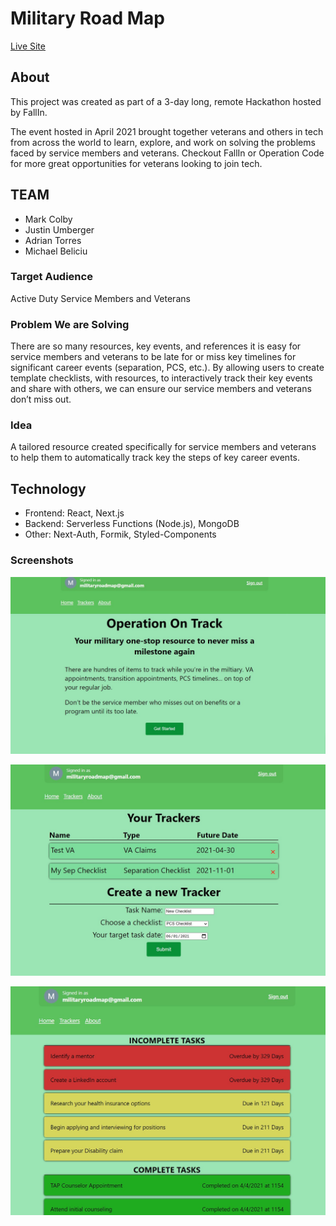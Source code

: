 # Military Road Map

[Live Site](https://military-road-map.vercel.app/)

## About

This project was created as part of a 3-day long, remote Hackathon hosted by FallIn.

The event hosted in April 2021 brought together veterans and others in tech from across the world to learn, explore, and work on solving the problems faced by service members and veterans. Checkout FallIn or Operation Code for more great opportunities for veterans looking to join tech.

## TEAM

- Mark Colby
- Justin Umberger
- Adrian Torres
- Michael Beliciu

### Target Audience

Active Duty Service Members and Veterans

### Problem We are Solving

There are so many resources, key events, and references it is easy for service members and veterans to be late for or miss key timelines for significant career events (separation, PCS, etc.). By allowing users to create template checklists, with resources, to interactively track their key events and share with others, we can ensure our service members and veterans don’t miss out.

### Idea

A tailored resource created specifically for service members and veterans to help them to automatically track key the steps of key career events.

## Technology

- Frontend: React, Next.js
- Backend: Serverless Functions (Node.js), MongoDB
- Other: Next-Auth, Formik, Styled-Components

### Screenshots

![Home Screenshot](/screenshots/Home_Screenshot.jpg?raw=true)

![Tracker Screenshot](/screenshots/Tracker_Screenshot.jpg?raw=true)

![Tasks Screenshot](/screenshots/Tasks_Screenshot.jpg?raw=true)
